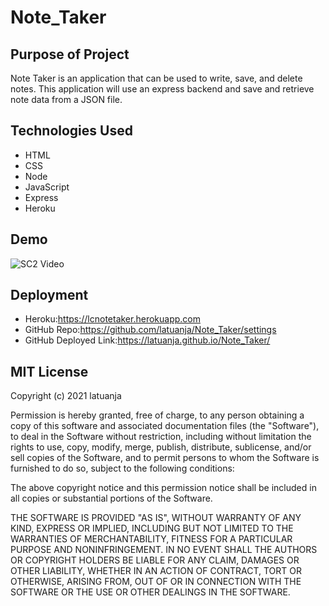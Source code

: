 # Note_Taker

## Purpose of Project

Note Taker is an application that can be used to write, save, and delete notes. This application will use an express backend and save and retrieve note data from a JSON file.

## Technologies Used

* HTML
* CSS
* Node
* JavaScript
* Express
* Heroku

## Demo
![SC2 Video](assets/notetakerdemo.gif)

## Deployment 

* Heroku:https://lcnotetaker.herokuapp.com
* GitHub Repo:https://github.com/latuanja/Note_Taker/settings
* GitHub Deployed Link:https://latuanja.github.io/Note_Taker/

## MIT License

Copyright (c) 2021 latuanja

Permission is hereby granted, free of charge, to any person obtaining a copy of this software and associated documentation files (the "Software"), to deal in the Software without restriction, including without limitation the rights to use, copy, modify, merge, publish, distribute, sublicense, and/or sell copies of the Software, and to permit persons to whom the Software is furnished to do so, subject to the following conditions:

The above copyright notice and this permission notice shall be included in all copies or substantial portions of the Software.

THE SOFTWARE IS PROVIDED "AS IS", WITHOUT WARRANTY OF ANY KIND, EXPRESS OR IMPLIED, INCLUDING BUT NOT LIMITED TO THE WARRANTIES OF MERCHANTABILITY, FITNESS FOR A PARTICULAR PURPOSE AND NONINFRINGEMENT. IN NO EVENT SHALL THE AUTHORS OR COPYRIGHT HOLDERS BE LIABLE FOR ANY CLAIM, DAMAGES OR OTHER LIABILITY, WHETHER IN AN ACTION OF CONTRACT, TORT OR OTHERWISE, ARISING FROM, OUT OF OR IN CONNECTION WITH THE SOFTWARE OR THE USE OR OTHER DEALINGS IN THE SOFTWARE.

